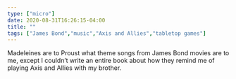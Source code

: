 ```yaml
---
type: ["micro"]
date: 2020-08-31T16:26:15-04:00
title: ""
tags: ["James Bond","music","Axis and Allies","tabletop games"]
---
```

Madeleines are to Proust what theme songs from James Bond movies are to me, except I couldn’t write an entire book about how they remind me of playing Axis and Allies with my brother.
